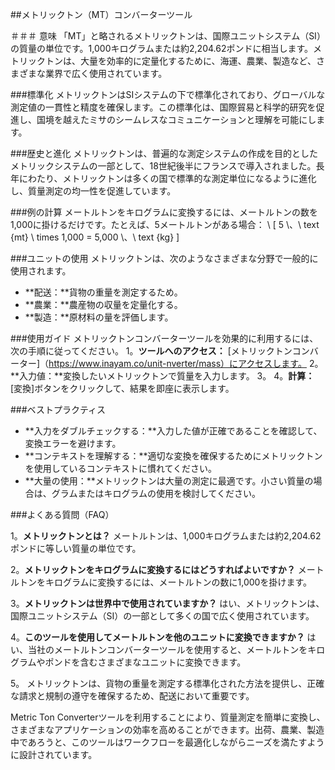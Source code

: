 ##メトリックトン（MT）コンバーターツール

＃＃＃ 意味
「MT」と略されるメトリックトンは、国際ユニットシステム（SI）の質量の単位です。1,000キログラムまたは約2,204.62ポンドに相当します。メトリックトンは、大量を効率的に定量化するために、海運、農業、製造など、さまざまな業界で広く使用されています。

###標準化
メトリックトンはSIシステムの下で標準化されており、グローバルな測定値の一貫性と精度を確保します。この標準化は、国際貿易と科学的研究を促進し、国境を越えたミサのシームレスなコミュニケーションと理解を可能にします。

###歴史と進化
メトリックトンは、普遍的な測定システムの作成を目的としたメトリックシステムの一部として、18世紀後半にフランスで導入されました。長年にわたり、メトリックトンは多くの国で標準的な測定単位になるように進化し、質量測定の均一性を促進しています。

###例の計算
メートルトンをキログラムに変換するには、メートルトンの数を1,000に掛けるだけです。たとえば、5メートルトンがある場合：
\ [
5 \、\ text {mt} \ times 1,000 = 5,000 \、\ text {kg}
\]

###ユニットの使用
メトリックトンは、次のようなさまざまな分野で一般的に使用されます。
-  **配送：**貨物の重量を測定するため。
-  **農業：**農産物の収量を定量化する。
-  **製造：**原材料の量を評価します。

###使用ガイド
メトリックトンコンバーターツールを効果的に利用するには、次の手順に従ってください。
1。**ツールへのアクセス：** [メトリックトンコンバーター]（https://www.inayam.co/unit-nverter/mass）にアクセスします。
2。**入力値：**変換したいメトリックトンで質量を入力します。
3。
4。**計算：** [変換]ボタンをクリックして、結果を即座に表示します。

###ベストプラクティス
-  **入力をダブルチェックする：**入力した値が正確であることを確認して、変換エラーを避けます。
-  **コンテキストを理解する：**適切な変換を確保するためにメトリックトンを使用しているコンテキストに慣れてください。
-  **大量の使用：**メトリックトンは大量の測定に最適です。小さい質量の場合は、グラムまたはキログラムの使用を検討してください。

###よくある質問（FAQ）

1。**メトリックトンとは？**
メートルトンは、1,000キログラムまたは約2,204.62ポンドに等しい質量の単位です。

2。**メトリックトンをキログラムに変換するにはどうすればよいですか？**
メートルトンをキログラムに変換するには、メートルトンの数に1,000を掛けます。

3。**メトリックトンは世界中で使用されていますか？**
はい、メトリックトンは、国際ユニットシステム（SI）の一部として多くの国で広く使用されています。

4。**このツールを使用してメートルトンを他のユニットに変換できますか？**
はい、当社のメートルトンコンバーターツールを使用すると、メートルトンをキログラムやポンドを含むさまざまなユニットに変換できます。

5。
メトリックトンは、貨物の重量を測定する標準化された方法を提供し、正確な請求と規制の遵守を確保するため、配送において重要です。

Metric Ton Converterツールを利用することにより、質量測定を簡単に変換し、さまざまなアプリケーションの効率を高めることができます。出荷、農業、製造中であろうと、このツールはワークフローを最適化しながらニーズを満たすように設計されています。